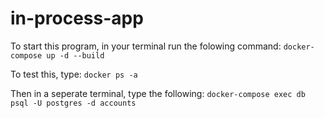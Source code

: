 # in-process-app
To start this program, in your terminal run the folowing command:  `docker-compose up -d --build`

To test this, type: `docker ps -a`

Then in a seperate terminal, type the following: `docker-compose exec db psql -U postgres -d accounts`
